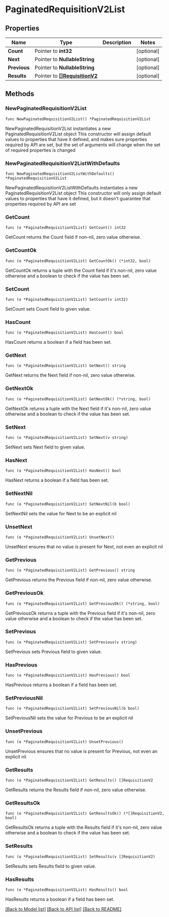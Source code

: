 # PaginatedRequisitionV2List

## Properties

Name | Type | Description | Notes
------------ | ------------- | ------------- | -------------
**Count** | Pointer to **int32** |  | [optional] 
**Next** | Pointer to **NullableString** |  | [optional] 
**Previous** | Pointer to **NullableString** |  | [optional] 
**Results** | Pointer to [**[]RequisitionV2**](RequisitionV2.md) |  | [optional] 

## Methods

### NewPaginatedRequisitionV2List

`func NewPaginatedRequisitionV2List() *PaginatedRequisitionV2List`

NewPaginatedRequisitionV2List instantiates a new PaginatedRequisitionV2List object
This constructor will assign default values to properties that have it defined,
and makes sure properties required by API are set, but the set of arguments
will change when the set of required properties is changed

### NewPaginatedRequisitionV2ListWithDefaults

`func NewPaginatedRequisitionV2ListWithDefaults() *PaginatedRequisitionV2List`

NewPaginatedRequisitionV2ListWithDefaults instantiates a new PaginatedRequisitionV2List object
This constructor will only assign default values to properties that have it defined,
but it doesn't guarantee that properties required by API are set

### GetCount

`func (o *PaginatedRequisitionV2List) GetCount() int32`

GetCount returns the Count field if non-nil, zero value otherwise.

### GetCountOk

`func (o *PaginatedRequisitionV2List) GetCountOk() (*int32, bool)`

GetCountOk returns a tuple with the Count field if it's non-nil, zero value otherwise
and a boolean to check if the value has been set.

### SetCount

`func (o *PaginatedRequisitionV2List) SetCount(v int32)`

SetCount sets Count field to given value.

### HasCount

`func (o *PaginatedRequisitionV2List) HasCount() bool`

HasCount returns a boolean if a field has been set.

### GetNext

`func (o *PaginatedRequisitionV2List) GetNext() string`

GetNext returns the Next field if non-nil, zero value otherwise.

### GetNextOk

`func (o *PaginatedRequisitionV2List) GetNextOk() (*string, bool)`

GetNextOk returns a tuple with the Next field if it's non-nil, zero value otherwise
and a boolean to check if the value has been set.

### SetNext

`func (o *PaginatedRequisitionV2List) SetNext(v string)`

SetNext sets Next field to given value.

### HasNext

`func (o *PaginatedRequisitionV2List) HasNext() bool`

HasNext returns a boolean if a field has been set.

### SetNextNil

`func (o *PaginatedRequisitionV2List) SetNextNil(b bool)`

 SetNextNil sets the value for Next to be an explicit nil

### UnsetNext
`func (o *PaginatedRequisitionV2List) UnsetNext()`

UnsetNext ensures that no value is present for Next, not even an explicit nil
### GetPrevious

`func (o *PaginatedRequisitionV2List) GetPrevious() string`

GetPrevious returns the Previous field if non-nil, zero value otherwise.

### GetPreviousOk

`func (o *PaginatedRequisitionV2List) GetPreviousOk() (*string, bool)`

GetPreviousOk returns a tuple with the Previous field if it's non-nil, zero value otherwise
and a boolean to check if the value has been set.

### SetPrevious

`func (o *PaginatedRequisitionV2List) SetPrevious(v string)`

SetPrevious sets Previous field to given value.

### HasPrevious

`func (o *PaginatedRequisitionV2List) HasPrevious() bool`

HasPrevious returns a boolean if a field has been set.

### SetPreviousNil

`func (o *PaginatedRequisitionV2List) SetPreviousNil(b bool)`

 SetPreviousNil sets the value for Previous to be an explicit nil

### UnsetPrevious
`func (o *PaginatedRequisitionV2List) UnsetPrevious()`

UnsetPrevious ensures that no value is present for Previous, not even an explicit nil
### GetResults

`func (o *PaginatedRequisitionV2List) GetResults() []RequisitionV2`

GetResults returns the Results field if non-nil, zero value otherwise.

### GetResultsOk

`func (o *PaginatedRequisitionV2List) GetResultsOk() (*[]RequisitionV2, bool)`

GetResultsOk returns a tuple with the Results field if it's non-nil, zero value otherwise
and a boolean to check if the value has been set.

### SetResults

`func (o *PaginatedRequisitionV2List) SetResults(v []RequisitionV2)`

SetResults sets Results field to given value.

### HasResults

`func (o *PaginatedRequisitionV2List) HasResults() bool`

HasResults returns a boolean if a field has been set.


[[Back to Model list]](../README.md#documentation-for-models) [[Back to API list]](../README.md#documentation-for-api-endpoints) [[Back to README]](../README.md)


